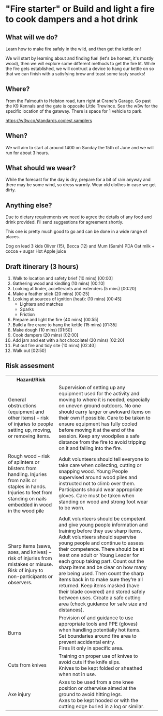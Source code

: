 # "Fire starter" or Build and light a fire to cook dampers and a hot drink

## What will we do?

Learn how to make fire safely in the wild, and then get the kettle on!

We will start by learning about and finding fuel (let's be honest, it's mostly wood), then we will explore some different methods to get the fire lit.
While the fire gets established, we will contruct a device to hang our kettle on so that we can finish with a satisfying brew and toast some tasty snacks!

## Where?

From the Falmouth to Helston road, turn right at Crane's Garage. Go past the K9 Kennals and the gate is opposite Little Trewince. See the w3w for the specific location of the gateway. There is space for 1 vehicle to park.

https://w3w.co/standards.coolest.samplers

## When?

We will aim to start at around 1400 on Sunday the 15th of June and we will run for about 3 hours.

## What should we wear?

While the forecast for the day is dry, prepare for a bit of rain anyway and there may be some wind, so dress warmly. Wear old clothes in case we get dirty.

## Anything else?

Due to dietary requirements we need to agree the details of any food and drink provided. I'll send suggestions for agreement shortly.

This one is pretty much good to go and can be done in a wide range of places.

Dog on lead
3 kids
Oliver (15), Becca (12) and Mum (Sarah)
PDA
Oat milk + cocoa + sugar
Hot Apple juice

## Draft itinerary (3 hours)

1. Walk to location and safety brief (10 mins) [00:00]
2. Gathering wood and kindling (10 mins) [00:10]
3. Looking at tinder, accellerants and extenders (5 mins) [00:20]
4. Make a feather stick (20 mins) [00:25]
5. Looking at sources of ignition (heat): (10 mins) [00:45]
   * Lighters and matches
   * Sparks
   * Friction
6. Prepare and light the fire (40 mins) [00:55]
7. Build a fire crane to hang the kettle (15 mins) [01:35]
8. Make dough (10 mins) [01:50]
9. Cook dampers (20 mins) [02:00]
10. Add jam and eat with a hot chocolate! (20 mins) [02:20]
11. Put out fire and tidy site (10 mins) [02:40]
12. Walk out [02:50]

## Risk assesment

<table>
<tr><th>Hazard/Risk</th><th>
<tr><td>General obstructions (equipment and other items) – risk of injuries to people setting up, moving, or removing items.</td>
<td>Supervision of setting up any equipment used for the activity and moving to where it is needed, especially on uneven ground outdoors. No one should carry larger or awkward items on their own if possible. Care to be taken to ensure equipment has fully cooled before moving it at the end of the session. Keep any woodpiles a safe distance from the fire to avoid tripping on it and falling into the fire.</td></tr>
<tr><td>Rough wood – risk of splinters or blisters from handling. Injuries from nails or staples in hands. Injuries to feet from standing on nails embedded in wood in the wood pile</td>
<td>Adult volunteers should tell everyone to take care when collecting, cutting or snapping wood. Young People supervised around wood piles and instructed not to climb over them. Participants should wear appropriate gloves. Care must be taken when standing on wood and strong foot wear to be worn.</td></tr>
<tr><td>Sharp items (saws, axes, and knives) – risk of injuries from mistakes or misuse.<br/>
Risk of injury to non-participants or observers.</td>
<td>Adult volunteers should be competent and give young people information and training before they use sharp items. Adult volunteers should supervise young people and continue to assess their competence. There should be at least one adult or Young Leader for each group taking part. Count out the sharp items and be clear on how many are being used. Then count the sharp items back in to make sure they’re all returned. Keep items masked (have their blade covered) and stored safely between uses. Create a safe cutting area (check guidance for safe size and distances).
</td></tr>
<tr><td>Burns</td><td>Provision of and guidance to use appropriate tools and PPE (gloves) when handling potentially hot items.<br/>Set boundaries around fire area to prevent accidental entry.<br/>Fires lit only in specific area.</td></tr>
<tr><td>Cuts from knives</td>
<td>Training on proper use of knives to avoid cuts if the knife slips.<br/>Knives to be kept folded or sheathed when not in use.<td></tr>
<tr><td>Axe injury</td>
<td>Axes to be used from a one knee position or otherwise aimed at the ground to avoid hitting legs.<br/>Axes to be kept hooded or with the cutting edge buried in a log or similar.</td></tr>


</table>